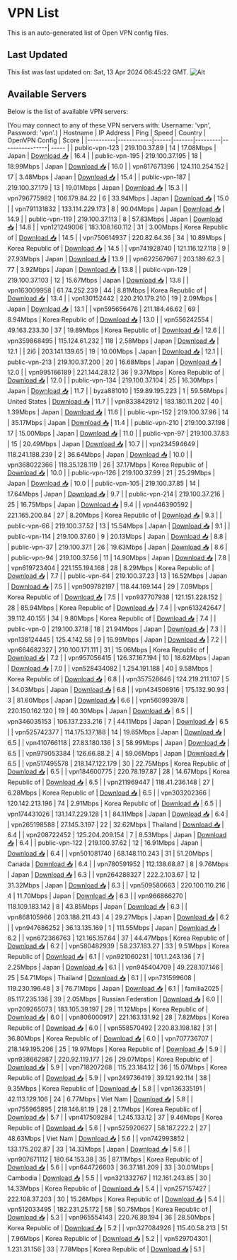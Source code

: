 # VPN List

This is an auto-generated list of Open VPN config files.

## Last Updated

This list was last updated on: Sat, 13 Apr 2024 06:45:22 GMT.
![Alt](https://repobeats.axiom.co/api/embed/186b98318ef1479477931607c1ad7d823f12451f.svg "Repobeats analytics image")

## Available Servers

Below is the list of available VPN servers:

(You may connect to any of these VPN servers with: Username: 'vpn', Password: 'vpn'.)
| Hostname | IP Address | Ping | Speed | Country | OpenVPN Config | Score |
|----------|------------|------|-------|---------|----------------| ----- |
| public-vpn-123 | 219.100.37.89 | 14 | 17.08Mbps | Japan | [Download 📥](./configs/server_0_JP.ovpn) | 16.4 |
| public-vpn-195 | 219.100.37.195 | 18 | 18.99Mbps | Japan | [Download 📥](./configs/server_1_JP.ovpn) | 16.0 |
| vpn817671396 | 124.110.254.152 | 17 | 3.48Mbps | Japan | [Download 📥](./configs/server_2_JP.ovpn) | 15.4 |
| public-vpn-187 | 219.100.37.179 | 13 | 19.01Mbps | Japan | [Download 📥](./configs/server_3_JP.ovpn) | 15.3 |
| vpn796775982 | 106.179.84.22 | 6 | 33.94Mbps | Japan | [Download 📥](./configs/server_4_JP.ovpn) | 15.0 |
| vpn791131832 | 133.114.229.173 | 8 | 90.04Mbps | Japan | [Download 📥](./configs/server_5_JP.ovpn) | 14.9 |
| public-vpn-119 | 219.100.37.113 | 8 | 57.83Mbps | Japan | [Download 📥](./configs/server_6_JP.ovpn) | 14.8 |
| vpn121249006 | 183.108.160.112 | 31 | 3.00Mbps | Korea Republic of | [Download 📥](./configs/server_7_KR.ovpn) | 14.5 |
| vpn750614937 | 220.82.64.36 | 34 | 10.89Mbps | Korea Republic of | [Download 📥](./configs/server_8_KR.ovpn) | 14.5 |
| vpn741928740 | 121.116.127.118 | 9 | 27.93Mbps | Japan | [Download 📥](./configs/server_9_JP.ovpn) | 13.9 |
| vpn622567967 | 203.189.62.3 | 77 | 3.92Mbps | Japan | [Download 📥](./configs/server_10_JP.ovpn) | 13.8 |
| public-vpn-129 | 219.100.37.103 | 12 | 15.67Mbps | Japan | [Download 📥](./configs/server_11_JP.ovpn) | 13.8 |
| vpn163009958 | 61.74.252.239 | 44 | 8.81Mbps | Korea Republic of | [Download 📥](./configs/server_12_KR.ovpn) | 13.4 |
| vpn130152442 | 220.210.179.210 | 19 | 2.09Mbps | Japan | [Download 📥](./configs/server_13_JP.ovpn) | 13.1 |
| vpn595656476 | 211.184.46.62 | 69 | 8.94Mbps | Korea Republic of | [Download 📥](./configs/server_14_KR.ovpn) | 13.0 |
| vpn556242554 | 49.163.233.30 | 37 | 19.89Mbps | Korea Republic of | [Download 📥](./configs/server_15_KR.ovpn) | 12.6 |
| vpn359868495 | 115.124.61.232 | 118 | 2.58Mbps | Japan | [Download 📥](./configs/server_16_JP.ovpn) | 12.1 |
| 2i6 | 203.141.139.65 | 19 | 10.00Mbps | Japan | [Download 📥](./configs/server_17_JP.ovpn) | 12.1 |
| public-vpn-213 | 219.100.37.200 | 20 | 16.68Mbps | Japan | [Download 📥](./configs/server_18_JP.ovpn) | 12.0 |
| vpn995166189 | 221.144.28.12 | 36 | 9.37Mbps | Korea Republic of | [Download 📥](./configs/server_19_KR.ovpn) | 12.0 |
| public-vpn-134 | 219.100.37.104 | 25 | 16.30Mbps | Japan | [Download 📥](./configs/server_20_JP.ovpn) | 11.7 |
| byza881010 | 159.89.195.223 | 1 | 59.56Mbps | United States | [Download 📥](./configs/server_21_US.ovpn) | 11.7 |
| vpn833842912 | 183.180.11.202 | 40 | 1.39Mbps | Japan | [Download 📥](./configs/server_22_JP.ovpn) | 11.6 |
| public-vpn-152 | 219.100.37.96 | 14 | 35.17Mbps | Japan | [Download 📥](./configs/server_23_JP.ovpn) | 11.4 |
| public-vpn-210 | 219.100.37.198 | 17 | 15.00Mbps | Japan | [Download 📥](./configs/server_24_JP.ovpn) | 11.0 |
| public-vpn-97 | 219.100.37.83 | 15 | 20.49Mbps | Japan | [Download 📥](./configs/server_25_JP.ovpn) | 10.7 |
| vpn234594649 | 118.241.188.239 | 2 | 36.64Mbps | Japan | [Download 📥](./configs/server_26_JP.ovpn) | 10.0 |
| vpn368022366 | 118.35.128.119 | 26 | 37.17Mbps | Korea Republic of | [Download 📥](./configs/server_27_KR.ovpn) | 10.0 |
| public-vpn-126 | 219.100.37.99 | 21 | 25.29Mbps | Japan | [Download 📥](./configs/server_28_JP.ovpn) | 10.0 |
| public-vpn-105 | 219.100.37.85 | 14 | 17.64Mbps | Japan | [Download 📥](./configs/server_29_JP.ovpn) | 9.7 |
| public-vpn-214 | 219.100.37.216 | 25 | 16.75Mbps | Japan | [Download 📥](./configs/server_30_JP.ovpn) | 9.4 |
| vpn446390592 | 221.165.200.84 | 27 | 8.20Mbps | Korea Republic of | [Download 📥](./configs/server_31_KR.ovpn) | 9.3 |
| public-vpn-66 | 219.100.37.52 | 13 | 15.54Mbps | Japan | [Download 📥](./configs/server_32_JP.ovpn) | 9.1 |
| public-vpn-114 | 219.100.37.60 | 9 | 20.13Mbps | Japan | [Download 📥](./configs/server_33_JP.ovpn) | 8.8 |
| public-vpn-37 | 219.100.37.1 | 26 | 19.63Mbps | Japan | [Download 📥](./configs/server_34_JP.ovpn) | 8.6 |
| public-vpn-94 | 219.100.37.56 | 11 | 14.90Mbps | Japan | [Download 📥](./configs/server_35_JP.ovpn) | 7.8 |
| vpn619723404 | 221.155.194.168 | 28 | 8.29Mbps | Korea Republic of | [Download 📥](./configs/server_36_KR.ovpn) | 7.7 |
| public-vpn-64 | 219.100.37.23 | 13 | 16.52Mbps | Japan | [Download 📥](./configs/server_37_JP.ovpn) | 7.5 |
| vpn909782197 | 118.44.169.144 | 29 | 7.09Mbps | Korea Republic of | [Download 📥](./configs/server_38_KR.ovpn) | 7.5 |
| vpn937707938 | 121.151.228.152 | 28 | 85.94Mbps | Korea Republic of | [Download 📥](./configs/server_39_KR.ovpn) | 7.4 |
| vpn613242647 | 39.112.40.155 | 34 | 9.80Mbps | Korea Republic of | [Download 📥](./configs/server_40_KR.ovpn) | 7.4 |
| public-vpn-0 | 219.100.37.18 | 18 | 21.94Mbps | Japan | [Download 📥](./configs/server_41_JP.ovpn) | 7.3 |
| vpn138124445 | 125.4.142.58 | 9 | 16.99Mbps | Japan | [Download 📥](./configs/server_42_JP.ovpn) | 7.2 |
| vpn664682327 | 210.100.171.111 | 31 | 15.06Mbps | Korea Republic of | [Download 📥](./configs/server_43_KR.ovpn) | 7.2 |
| vpn957056415 | 126.37.167.194 | 10 | 18.62Mbps | Japan | [Download 📥](./configs/server_44_JP.ovpn) | 7.0 |
| vpn528434082 | 1.254.191.188 | 40 | 9.58Mbps | Korea Republic of | [Download 📥](./configs/server_45_KR.ovpn) | 6.8 |
| vpn357528646 | 124.219.211.107 | 5 | 34.03Mbps | Japan | [Download 📥](./configs/server_46_JP.ovpn) | 6.8 |
| vpn434506916 | 175.132.90.93 | 3 | 81.60Mbps | Japan | [Download 📥](./configs/server_47_JP.ovpn) | 6.6 |
| vpn560993978 | 220.150.162.120 | 19 | 40.30Mbps | Japan | [Download 📥](./configs/server_48_JP.ovpn) | 6.5 |
| vpn346035153 | 106.137.233.216 | 7 | 44.11Mbps | Japan | [Download 📥](./configs/server_49_JP.ovpn) | 6.5 |
| vpn525742377 | 114.175.137.188 | 14 | 19.65Mbps | Japan | [Download 📥](./configs/server_50_JP.ovpn) | 6.5 |
| vpn410766118 | 27.83.180.136 | 3 | 58.99Mbps | Japan | [Download 📥](./configs/server_51_JP.ovpn) | 6.5 |
| vpn979053384 | 126.66.88.2 | 4 | 59.06Mbps | Japan | [Download 📥](./configs/server_52_JP.ovpn) | 6.5 |
| vpn517495578 | 218.147.122.179 | 30 | 22.75Mbps | Korea Republic of | [Download 📥](./configs/server_53_KR.ovpn) | 6.5 |
| vpn184600775 | 220.78.197.87 | 28 | 14.67Mbps | Korea Republic of | [Download 📥](./configs/server_54_KR.ovpn) | 6.5 |
| vpn211969447 | 118.41.236.148 | 27 | 6.28Mbps | Korea Republic of | [Download 📥](./configs/server_55_KR.ovpn) | 6.5 |
| vpn303202366 | 120.142.213.196 | 74 | 2.91Mbps | Korea Republic of | [Download 📥](./configs/server_56_KR.ovpn) | 6.5 |
| vpn174431026 | 131.147.229.128 | 1 | 84.11Mbps | Japan | [Download 📥](./configs/server_57_JP.ovpn) | 6.4 |
| vpn265198588 | 27.145.3.197 | 22 | 32.62Mbps | Thailand | [Download 📥](./configs/server_58_TH.ovpn) | 6.4 |
| vpn208722452 | 125.204.209.154 | 7 | 8.53Mbps | Japan | [Download 📥](./configs/server_59_JP.ovpn) | 6.4 |
| public-vpn-122 | 219.100.37.62 | 12 | 16.91Mbps | Japan | [Download 📥](./configs/server_60_JP.ovpn) | 6.4 |
| vpn501081740 | 68.148.110.243 | 31 | 51.20Mbps | Canada | [Download 📥](./configs/server_61_CA.ovpn) | 6.4 |
| vpn780591952 | 112.138.68.87 | 8 | 9.76Mbps | Japan | [Download 📥](./configs/server_62_JP.ovpn) | 6.3 |
| vpn264288327 | 222.2.103.67 | 12 | 31.32Mbps | Japan | [Download 📥](./configs/server_63_JP.ovpn) | 6.3 |
| vpn509580663 | 220.100.110.216 | 4 | 11.70Mbps | Japan | [Download 📥](./configs/server_64_JP.ovpn) | 6.3 |
| vpn966866270 | 118.109.183.142 | 8 | 43.85Mbps | Japan | [Download 📥](./configs/server_65_JP.ovpn) | 6.3 |
| vpn868105966 | 203.188.211.43 | 4 | 29.27Mbps | Japan | [Download 📥](./configs/server_66_JP.ovpn) | 6.2 |
| vpn947686252 | 36.13.135.169 | 1 | 111.55Mbps | Japan | [Download 📥](./configs/server_67_JP.ovpn) | 6.2 |
| vpn672366763 | 121.165.157.64 | 37 | 44.47Mbps | Korea Republic of | [Download 📥](./configs/server_68_KR.ovpn) | 6.2 |
| vpn580482939 | 58.237.183.27 | 33 | 9.51Mbps | Korea Republic of | [Download 📥](./configs/server_69_KR.ovpn) | 6.1 |
| vpn921060231 | 101.1.243.136 | 7 | 2.25Mbps | Japan | [Download 📥](./configs/server_70_JP.ovpn) | 6.1 |
| vpn945404709 | 49.228.107.146 | 25 | 54.71Mbps | Thailand | [Download 📥](./configs/server_71_TH.ovpn) | 6.1 |
| vpn731599608 | 119.230.196.48 | 3 | 76.71Mbps | Japan | [Download 📥](./configs/server_72_JP.ovpn) | 6.1 |
| familia2025 | 85.117.235.136 | 39 | 2.05Mbps | Russian Federation | [Download 📥](./configs/server_73_RU.ovpn) | 6.0 |
| vpn209265073 | 183.105.39.197 | 29 | 11.12Mbps | Korea Republic of | [Download 📥](./configs/server_74_KR.ovpn) | 6.0 |
| vpn806000917 | 221.163.131.92 | 28 | 7.82Mbps | Korea Republic of | [Download 📥](./configs/server_75_KR.ovpn) | 6.0 |
| vpn558570492 | 220.83.198.182 | 31 | 36.80Mbps | Korea Republic of | [Download 📥](./configs/server_76_KR.ovpn) | 6.0 |
| vpn707736707 | 218.149.195.206 | 25 | 19.97Mbps | Korea Republic of | [Download 📥](./configs/server_77_KR.ovpn) | 5.9 |
| vpn938662987 | 220.92.119.177 | 26 | 29.07Mbps | Korea Republic of | [Download 📥](./configs/server_78_KR.ovpn) | 5.9 |
| vpn718207268 | 115.23.184.12 | 36 | 15.07Mbps | Korea Republic of | [Download 📥](./configs/server_79_KR.ovpn) | 5.9 |
| vpn249736419 | 39.121.92.114 | 38 | 9.35Mbps | Korea Republic of | [Download 📥](./configs/server_80_KR.ovpn) | 5.8 |
| vpn136335191 | 42.113.129.106 | 24 | 6.77Mbps | Viet Nam | [Download 📥](./configs/server_81_VN.ovpn) | 5.8 |
| vpn755965895 | 218.146.81.19 | 28 | 2.17Mbps | Korea Republic of | [Download 📥](./configs/server_82_KR.ovpn) | 5.7 |
| vpn417509284 | 1.245.133.12 | 37 | 9.46Mbps | Korea Republic of | [Download 📥](./configs/server_83_KR.ovpn) | 5.6 |
| vpn525920627 | 58.187.222.2 | 27 | 48.63Mbps | Viet Nam | [Download 📥](./configs/server_84_VN.ovpn) | 5.6 |
| vpn742993852 | 133.175.202.87 | 33 | 14.33Mbps | Japan | [Download 📥](./configs/server_85_JP.ovpn) | 5.6 |
| vpn907671112 | 180.64.153.38 | 35 | 87.11Mbps | Korea Republic of | [Download 📥](./configs/server_86_KR.ovpn) | 5.6 |
| vpn644726603 | 36.37.181.209 | 33 | 30.01Mbps | Cambodia | [Download 📥](./configs/server_87_KH.ovpn) | 5.5 |
| vpn321332767 | 112.161.243.85 | 30 | 14.33Mbps | Korea Republic of | [Download 📥](./configs/server_88_KR.ovpn) | 5.4 |
| vpn257157427 | 222.108.37.203 | 30 | 15.26Mbps | Korea Republic of | [Download 📥](./configs/server_89_KR.ovpn) | 5.4 |
| vpn512033495 | 182.231.25.172 | 58 | 50.75Mbps | Korea Republic of | [Download 📥](./configs/server_90_KR.ovpn) | 5.3 |
| vpn965554143 | 220.76.89.194 | 36 | 28.50Mbps | Korea Republic of | [Download 📥](./configs/server_91_KR.ovpn) | 5.2 |
| vpn327084926 | 115.40.58.213 | 51 | 7.96Mbps | Korea Republic of | [Download 📥](./configs/server_92_KR.ovpn) | 5.2 |
| vpn529704301 | 1.231.31.156 | 33 | 7.78Mbps | Korea Republic of | [Download 📥](./configs/server_93_KR.ovpn) | 5.1 |
